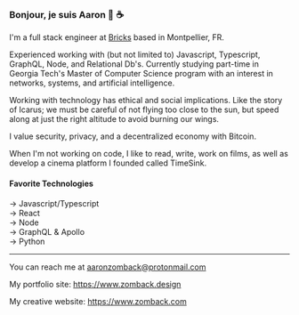 ### Bonjour, je suis Aaron 👋 ☕️ 

I'm a full stack engineer at [Bricks](https://www.bricks.co/) based in Montpellier, FR.

Experienced working with (but not limited to) Javascript, Typescript, GraphQL, Node, and Relational Db's. Currently studying part-time in Georgia Tech's Master of Computer Science program with an interest in networks, systems, and artificial intelligence.

Working with technology has ethical and social implications. Like the story of Icarus; we must be careful of not flying too close to the sun, but speed along at just the right altitude to avoid burning our wings.

I value security, privacy, and a decentralized economy with Bitcoin.

When I'm not working on code, I like to read, write, work on films, as well as develop a cinema platform I founded called TimeSink.

#### Favorite Technologies
→ Javascript/Typescript <br>
→ React <br>
→ Node <br>
→ GraphQL & Apollo <br>
→ Python

----------------------------------------------------------------------------------------------------------------------------------------------------------------------------------

You can reach me at aaronzomback@protonmail.com

My portfolio site: https://www.zomback.design

My creative website: https://www.zomback.com

<!--
**aaronzomback/aaronzomback** is a ✨ _special_ ✨ repository because its `README.md` (this file) appears on your GitHub profile.


